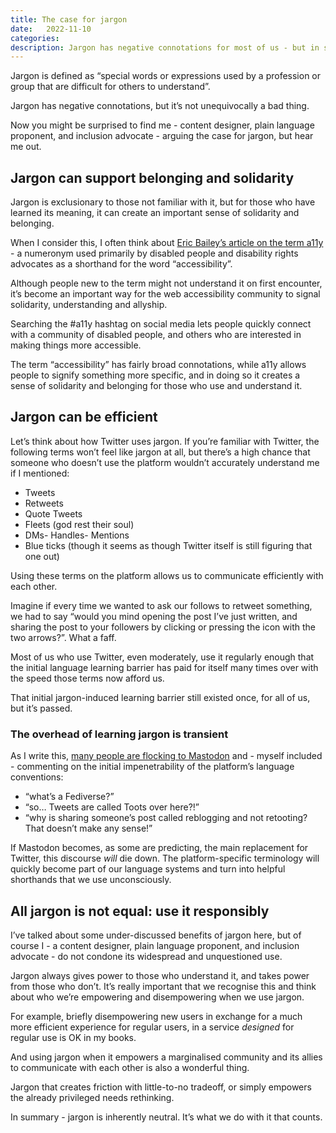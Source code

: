 ```yaml
---
title: The case for jargon
date:   2022-11-10
categories:
description: Jargon has negative connotations for most of us - but in some cases it can be a good thing. Here I discuss the benefits of jargon, and how to use it responsibly. 
---
```


Jargon is defined as “special words or expressions used by a profession or group that are difficult for others to understand”.

Jargon has negative connotations, but it’s not unequivocally a bad thing.

Now you might be surprised to find me - content designer, plain language proponent, and inclusion advocate - arguing the case for jargon, but hear me out. 

## Jargon can support belonging and solidarity

Jargon is exclusionary to those not familiar with it, but for those who have learned its meaning, it can create an important sense of solidarity and belonging.

When I consider this, I often think about [Eric Bailey’s article on the term a11y](https://ericwbailey.design/published/a11y-is-web-accessibility/) - a numeronym used primarily by disabled people and disability rights advocates as a shorthand for the word “accessibility”.

Although people new to the term might not understand it on first encounter, it’s become an important way for the web accessibility community to signal solidarity, understanding and allyship.

Searching the #a11y hashtag on social media lets people quickly connect with a community of disabled people, and others who are interested in making things more accessible.

The term “accessibility” has fairly broad connotations, while a11y allows people to signify something more specific, and in doing so it creates a sense of solidarity and belonging for those who use and understand it. 

## Jargon can be efficient

Let’s think about how Twitter uses jargon. If you’re familiar with Twitter, the following terms won’t feel like jargon at all, but there’s a high chance that someone who doesn’t use the platform wouldn’t accurately understand me if I mentioned:
- Tweets
- Retweets
- Quote Tweets
- Fleets (god rest their soul)
- DMs- Handles- Mentions
- Blue ticks (though it seems as though Twitter itself is still figuring that one out)

Using these terms on the platform allows us to communicate efficiently with each other. 

Imagine if every time we wanted to ask our follows to retweet something, we had to say “would you mind opening the post I’ve just written, and sharing the post to your followers by clicking or pressing the icon with the two arrows?”. What a faff.

Most of us who use Twitter, even moderately, use it regularly enough that the initial language learning barrier has paid for itself many times over with the speed those terms now afford us.

That initial jargon-induced learning barrier still existed once, for all of us, but it’s passed.

### The overhead of learning jargon is transient

As I write this, [many people are flocking to Mastodon](https://www.theguardian.com/technology/2022/nov/08/mastodon-what-is-it-how-do-i-join-use-find-best-server-list-change-elon-musk-twitter-leaving-social-network-alternative) and - myself included - commenting on the initial impenetrability of the platform’s language conventions:

- “what’s a Fediverse?”
- “so… Tweets are called Toots over here?!”
- “why is sharing someone’s post called reblogging and not retooting? That doesn’t make any sense!”

If Mastodon becomes, as some are predicting, the main replacement for Twitter, this discourse _will_ die down. The platform-specific terminology will quickly become part of our language systems and turn into helpful shorthands that we use unconsciously.

## All jargon is not equal: use it responsibly

I’ve talked about some under-discussed benefits of jargon here, but of course I - a content designer, plain language proponent, and inclusion advocate - do not condone its widespread and unquestioned use.

Jargon always gives power to those who understand it, and takes power from those who don’t. It’s really important that we recognise this and think about who we’re empowering and disempowering when we use jargon.

For example, briefly disempowering new users in exchange for a much more efficient experience for regular users, in a service _designed_ for regular use is OK in my books.

And using jargon when it empowers a marginalised community and its allies to communicate with each other is also a wonderful thing.

Jargon that creates friction with little-to-no tradeoff, or simply empowers the already privileged needs rethinking.

In summary - jargon is inherently neutral. It’s what we do with it that counts.